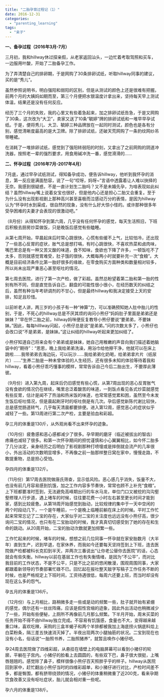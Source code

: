 ```yaml
---
title: "二胎孕育过程记（1）"
date: 2016-12-31
categories: 
  - "parenting_learning"
tags: 
  - "亲子"
---
```


**一、备孕过程（2016年3月-7月）**

三月初，我和hillway休过探亲假，从老家返回汕头，一边忙着考取驾照和买车，一边服用叶酸，开始了二胎备孕工作。

为了弄清楚自己的排卵期，于是网购了30条排卵试纸，听取hillway同事的建议，买的是“秀儿”。

虽然参照说明书，明白强阳和弱阳的区别，但是从测试的颜色上还是很难有把握。前两个月的大姨妈如期而至，第三个月便把水银温度计拿出来，坚持每天早上测试体温，结果还是没有任何反应。

经历了三个月的失败，我的心里又有些着急起来，加之排卵试纸告急，于是又网购了30条，这次改为“大卫”，卖家又送了10条“毓婷”牌的排卵试纸和一堆早早孕试纸。于是，便将秀儿、大卫、毓婷三种品牌放在一起同时测试，颜色也是各有分别，感觉清晰度最高的是大卫牌。除了排卵试纸，还破天荒网购了一条豹纹网纱吊带睡裙。

在消耗了一堆排卵试纸，感觉到了强阳转弱阳的时刻，又拿出了之前网购的阴道冲洗器，按照老一辈的强烈要求，用食用碱冲洗一番，感觉滑滑的……

**二、怀孕过程（2016年7月-2017年4月）**

7月底，通过早孕试纸测试，得知备孕成功，便告诉hillway，他听到我怀孕的消息，第一反应是满面愁容，说了一句“哎呀，妈呀~”言语中透露着让人难以抉择的无奈。我感到很疑惑，不是一直计划生二胎吗？又不是未婚先孕，为啥表现如此纠结？虽然hillway嘴上说着女宝也很好，但是他内心还是担心二胎又会重复。至于为什么没有出现影视剧上那种高兴甚至喜极而泣感动万分的表情，是因为hillway认为“怀孕时水到渠成，很自然的现象，没有什么好大惊小怪的。或许那种很多年受孕困难的夫妻才会表现的很激动吧。”

（8月份）从得知怀孕到第六周，几乎没有任何怀孕的感觉，每天生活照旧，下班后积极去厨房炒菜做饭，只是晚饭后感觉有些瞌睡。

从第七周开始，早晨起床后时常心跳很快，心慌有些缓不上气，比较怕冷，还出现了一些恶心反胃的症状，胀气总是想打嗝，有时心跳很快，不喜欢热菜和卤肉味，嘴巴里总是有一种又苦又酸的味道，食不知味，食欲也下降了许多，一顿饭吃不了太多，否则就感觉胃难受，肚子饿的很快，大概每两小时就要补充一次“食粮”。大概是目前经济条件比第一胎好很多的缘故，在零食购买方面种类和数量相对较多，所以尚未出现严重恶心甚至呕吐的情况。

第七周去医院，进行了第一次产检，做了彩超。虽然总盼望着第二胎和第一胎的性别有所不同，但是直觉告诉自己，翻盘的可能性很小很小，在经历数天的纠结之后，虽然有种当年考研调剂的不甘心，但是最终hillway和我决定接受上天的安排，知足且珍惜。

以前听老人讲，两三岁的小孩子有一种“神算”力，可以准确预知她人肚中胎儿的性别，于是，不死心的hillway总是不厌其烦的询问小熊仔“妈妈肚子里面是弟弟还是妹妹？”早在怀二胎之前，hillway妈咪便反复教导小熊仔要说“要弟弟，不要妹妹。”因此，每每hilllway问起，小熊仔总是说“是弟弟。”问的次数太多了，小熊仔也会改口说“不是弟弟，是妹妹。”这让纠结的hillway听起来更加纠结了。

小熊仔知道自己将来会有个弟弟或是妹妹，她自己用稚嫩的声音向我们描述着她脑袋中的“期待”：“恩恩，晚上我给弟弟洗澡，用浴巾给他擦干净，他就可以在床上跳啦……我带弟弟去海边玩，可以玩沙……我给弟弟化奶喝，给弟弟拿片片（纸尿片）……”生养二胎是一种未曾体验的人生经历，还有很多未知的体验等待着我和hillway，看着小熊仔乖巧懂事的模样，常常告诉自己今后二胎出生，不要厚此薄彼。

（9月份）进入第九周，起床后仍旧感觉有些心慌，从第7周出现的恶心反胃胀气没有食欲的情况仍在继续，嘴里总泛着酸苦的味道，一到饭点看见各式炒菜就感觉有些反胃，估计是闻不了热油和热米饭的味道，也常常感觉累和困，虽然至今未发生饭后呕吐情况，但是晨起刷牙时的呕吐倒是有几次。孕后感觉新陈代谢比较快，总是感觉肠道转气，几乎每天清晨都要排便。进入第12周，感觉恶心的症状似乎减轻了一些。第13周进行第二次产检，主要是验血和彩超。

孕三月的体重是130斤，从外观尚看不出来怀孕的迹象。

（10月份）疲惫感和恶心感都减少了很多。孕早期的磨牙（临近被拔出的智齿）疼痛也减轻了很多。和第一次怀孕期间的担忧谨慎和小心翼翼相比，如今怀二胎多了几分淡定，亲身经历之后明白了影视剧那种打喷嚏或是摔倒就会流产的几率很小，外出活动的次数明显增多，不再像之前一胎那样整日窝在家中，慢慢走路，不敢提重物，总是担心受怕。

孕四月的体重是132斤。

（11月份）第17周去医院做唐氏筛查，显示低风险。恶心感几乎消失，饭量不大，也没有前几月容易感到饥饿，加之工作内容多节奏快，常常也顾不上补充“食粮”。上下班都要准时签到，无法避免高峰期出行的车水马龙，单位门口又被挖的沟沟壑壑修理人行步道，遇上堵车的时候，往往要花费一小时左右甚至更长时间才能到家，感到比较疲惫。从第18周开始感觉到胎动，比较规律的集中于一天中空闲的两个时段动几下，一个是午睡前，一个是晚上临睡前躺在床上的时候。平时工作忙起来常常忘记了二宝的存在，大家似乎对二宝的关注度也远远没有小熊仔高，很少询问二宝的情况，也只有在二宝胎动的时候，我才真真切切感受到了她的存在和生命的跳动。从20周开始，二宝的胎动次数就更加频繁一些。

工作忙起来的时候，堵车的时候，想想之前几位同事一怀孕就在家安胎数月（大半年）直到生产，迟到早退，在家休养，而我如今还要每天坚持签到上下班，连去医院做产检都被科长克扣到半天，并两次三番说出“让你老公替你去医院”的话，心态就会有些失衡。hillway以前在基层工作也有失衡情绪，是因为“不公平”，而对比我目前的工作状态，不是不公平，只是不比之前的悠闲散漫，围观周围同事，大家都跟着新领导的节奏部署忙碌不已。回忆起在报社整天敲字写稿子工作任务不断的时候，也是严格规定上下班时间，工资待遇很低，每周六还要上班，而当时却没有现在这么多的怨气。

孕五月的体重是136斤。

（12月份）与上月相比，路稍微多走一些或是动的频繁一些，肚子就开始有紧绷的感觉，偶尔还有一丝丝阵痛，应该是假性宫缩的迹象，因此外出活动也稍微减少了一些，开始有些便秘，上厕所不再像前几月那么频繁。下半月开始，周末买菜的任务开始不得不由hillway独立完成。不容易有饥饿感，食量也不大，变得越来越重口味，喜欢吃辣，采购的三盒羊蝎子和两个羊排都被我加上海底捞火锅底料烩上白菜粉条，隔三差五快速消灭掉了。半夜出现两次小腿抽筋的状况。二宝到现在也没有小名，俗话说“一胎照书养，二胎照猪养”，就暂且唤作小猪仔吧。

孕24周去医院做了四维彩超，从悬挂在墙壁上的电脑屏幕可以看到小猪仔的轮廓，平躺在子宫内。小猪仔的脸看上去圆圆的，有些双下巴，鼻子很大很挺，上嘴唇翘翘的。感觉除了鼻子，模样很像小熊仔百天照胖乎乎的样子。hillway从医院回到家中，赶忙翻出小熊仔当时的四维彩超单，和小猪仔进行对比，产检时间差不多，都是臀围，都有脐带绕颈的情况，小猪仔的体重稍微重了近200克，看来孕期饮食改善又没有呕吐症状，胎儿就会相对重一些呢。

孕六月的体重是138斤。
